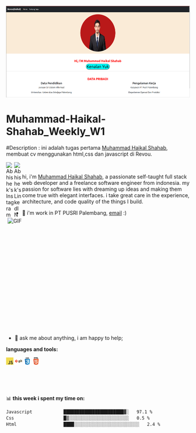 <img src="style/image/web.png" width="100%" height="250">


# Muhammad-Haikal-Shahab_Weekly_W1



#Description :
ini adalah tugas pertama [Muhammad Haikal Shahab](https://haikalshahab.netlify.app), membuat cv menggunakan html,css dan javascript di Revou.



<a href="https://www.instagram.com/haikal02502/">
  <img align="left" alt="Abhishek's Instagram" width="22px" src="https://raw.githubusercontent.com/hussainweb/hussainweb/main/icons/instagram.png"  />
</a>

<a href="https://www.linkedin.com/in/mhaikalshahab/">
  <img align="left" alt="Abhishek's LinkedIN" width="22px" src="https://raw.githubusercontent.com/peterthehan/peterthehan/master/assets/linkedin.svg" />
</a>

<br />

hi, i'm [Muhammad Haikal Shahab](https://haikalshahab.netlify.app), a passionate self-taught full stack web developer and a freelance software engineer from indonesia. my passion for software lies with dreaming up ideas and making them come true with elegant interfaces. i take great care in the experience, architecture, and code quality of the things I build.


  <img align="right" alt="GIF" src="https://github.com/abhisheknaiidu/abhisheknaiidu/blob/master/code.gif?raw=true" width="500" height="320" />
  
- 💼 i'm work in PT PUSRI Palembang, [email](mailto:haikal.pusri@gmail.com) :)
- 💬 ask me about anything, i am happy to help;

**languages and tools:**  

<code><img height="20" src="https://raw.githubusercontent.com/github/explore/80688e429a7d4ef2fca1e82350fe8e3517d3494d/topics/javascript/javascript.png"></code>
<code><img height="20" src="https://raw.githubusercontent.com/github/explore/80688e429a7d4ef2fca1e82350fe8e3517d3494d/topics/git/git.png"></code>
<code><img height="20" src="https://raw.githubusercontent.com/github/explore/80688e429a7d4ef2fca1e82350fe8e3517d3494d/topics/css/css.png"></code>
<code><img height="20" src="https://raw.githubusercontent.com/github/explore/80688e429a7d4ef2fca1e82350fe8e3517d3494d/topics/html/html.png"></code>


<br>
<br>
<br>

📊 **this week i spent my time on:**
<!--START_SECTION:waka-->
```txt
Javascript            ███████████████████████▓░   97.1 %
Css                   █▒░░░░░░░░░░░░░░░░░░░░░░░   0.5 %
Html                  ████░░░░░░░░░░░░░░░░░░░░░░░░░   2.4 %
```

<!--END_SECTION:waka-->



